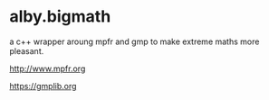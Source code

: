 # alby.bigmath


a c++ wrapper aroung mpfr and gmp to make extreme maths more pleasant.


http://www.mpfr.org


https://gmplib.org

